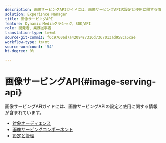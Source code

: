 ```yaml
---
description: 画像サービングAPIガイドには、画像サービングAPIの設定と使用に関する情報が含まれています。
solution: Experience Manager
title: 画像サービングAPI
feature: Dynamic Mediaクラシック，SDK/API
role: 開発者、業務従事者
translation-type: tm+mt
source-git-commit: f6c97606d7a4209427316d7367013ad9585a5cae
workflow-type: tm+mt
source-wordcount: '54'
ht-degree: 0%

---
```



# 画像サービングAPI{#image-serving-api}

画像サービングAPIガイドには、画像サービングAPIの設定と使用に関する情報が含まれています。

* [対象オーディエンス](c-intended-audience.md)
* [画像サービングコンポーネント](r-components.md)
* [設定と管理](c-configuration-and-administration/c-configuration-and-administration.md)
